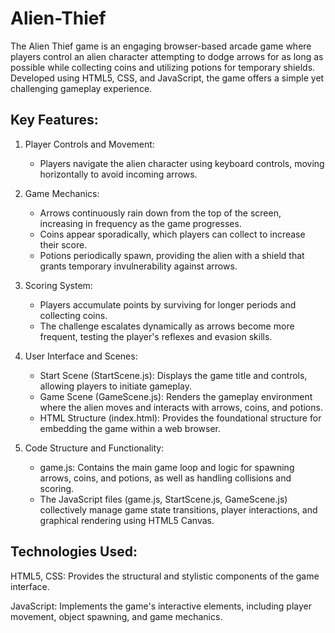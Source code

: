 # Alien-Thief
The Alien Thief game is an engaging browser-based arcade game where players control an alien character attempting to dodge arrows for as long as possible while collecting coins and utilizing potions for temporary shields. Developed using HTML5, CSS, and JavaScript, the game offers a simple yet challenging gameplay experience.

## Key Features:
1. Player Controls and Movement:
    - Players navigate the alien character using keyboard controls, moving horizontally to avoid incoming arrows.

2. Game Mechanics:
    - Arrows continuously rain down from the top of the screen, increasing in frequency as the game progresses.
    - Coins appear sporadically, which players can collect to increase their score.
    - Potions periodically spawn, providing the alien with a shield that grants temporary invulnerability against arrows.

3. Scoring System:
    - Players accumulate points by surviving for longer periods and collecting coins.
    - The challenge escalates dynamically as arrows become more frequent, testing the player's reflexes and evasion skills.

4. User Interface and Scenes:
    - Start Scene (StartScene.js): Displays the game title and controls, allowing players to initiate gameplay.
    - Game Scene (GameScene.js): Renders the gameplay environment where the alien moves and interacts with arrows, coins, and potions.
    - HTML Structure (index.html): Provides the foundational structure for embedding the game within a web browser.

5. Code Structure and Functionality:
    - game.js: Contains the main game loop and logic for spawning arrows, coins, and potions, as well as handling collisions and scoring.
    - The JavaScript files (game.js, StartScene.js, GameScene.js) collectively manage game state transitions, player interactions, and graphical rendering using HTML5 Canvas.

## Technologies Used:
HTML5, CSS: Provides the structural and stylistic components of the game interface.

JavaScript: Implements the game's interactive elements, including player movement, object spawning, and game mechanics.
